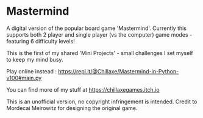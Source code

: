 # Mastermind
A digital version of the popular board game 'Mastermind'. 
Currently this supports both 2 player and single player (vs the computer) game modes - featuring 6 difficulty levels!

This is the first of my shared 'Mini Projects' - small challenges I set myself to keep my mind busy.

Play online instead : https://repl.it/@Chillaxe/Mastermind-in-Python-v100#main.py

You can find more of my stuff at https://chillaxegames.itch.io

This is an unofficial version, no copyright infringement is intended. Credit to Mordecai Meirowitz for designing the original game.
